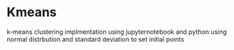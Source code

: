 # Kmeans
k-means clustering implmentation using jupyternotebook and python using normal distrbution and standard deviation to set initial points  
